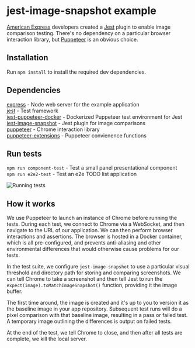 # jest-image-snapshot example

[American Express](https://www.americanexpress.com) developers created a [Jest](https://facebook.github.io/jest/) plugin to enable image comparison testing. There's no
dependency on a particular browser interaction library, but [Puppeteer](https://github.com/GoogleChrome/puppeteer) is an obvious choice. 


## Installation
Run `npm install` to install the required dev dependencies.

## Dependencies
[express](https://expressjs.com/) - Node web server for the example application\
[jest](https://facebook.github.io/jest/) - Test framework\
[jest-puppeteer-docker](https://github.com/gidztech/jest-puppeteer-docker) - Dockerized Puppeteer test environment for Jest \
[jest-image-snapshot](https://github.com/americanexpress/jest-image-snapshot) - Jest plugin for image comparisons\
[puppeteer](https://github.com/GoogleChrome/puppeteer) - Chrome interaction library\
[puppeteer-extensions](https://github.com/HuddleEng/puppeteer-extensions) - Puppeteer convienence functions

## Run tests
`npm run component-test` - Test a small panel presentational component\
`npm run e2e2-test` - Test an e2e TODO list application

![Running tests](https://i.imgur.com/LuJiz2g.png "Running tests")

## How it works
We use Puppeteer to launch an instance of Chrome before running the tests. During each test, we connect to Chrome via a
WebSocket, and then navigate to the URL of our application. We can then perform browser interactions and assertions. The browser
is hosted in a Docker container, which is all pre-configured, and prevents anti-aliasing and other environmental differences that would
otherwise cause problems for our tests.

In the test suite, we configure `jest-image-snapshot` to use a particular visual threshold and directory path for storing and 
comparing screenshots. We can tell Chrome to take a screenshot and then tell Jest to run the `expect(image).toMatchImageSnapshot()`
function, providing it the image buffer.

The first time around, the image is created and it's up to you to version it as the baseline image in your app repository.
Subsequent test runs will do a pixel comparison with that baseline image, resulting in a pass or failed test. 
A temporary image outlining the differences is output on failed tests.

At the end of the test, we tell Chrome to close, and then after all tests are complete, we kill the local server.